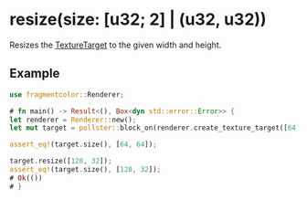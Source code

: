# resize(size: [u32; 2] | (u32, u32))

Resizes the [TextureTarget](https://fragmentcolor.org/api/texture_target) to the given width and height.

## Example

```rust
use fragmentcolor::Renderer;

# fn main() -> Result<(), Box<dyn std::error::Error>> {
let renderer = Renderer::new();
let mut target = pollster::block_on(renderer.create_texture_target([64, 64]))?;

assert_eq!(target.size(), [64, 64]);

target.resize([128, 32]);
assert_eq!(target.size(), [128, 32]);
# Ok(())
# }
```

